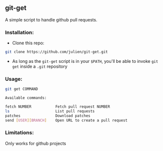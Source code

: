 git-get
---

A simple script to handle github pull requests.


### Installation:

- Clone this repo:

```sh
git clone https://github.com/julien/git-get.git
```

- As long as the `git-get` script is in your `$PATH`, you'll be able to
invoke `git get` inside a `.git` repository

### Usage:

```sh
git get COMMAND

Available commands:

fetch NUMBER           Fetch pull request NUMBER
ls                     List pull requests
patches                Download patches
send [USER][BRANCH]    Open URL to create a pull request
```

### Limitations:

Only works for github projects


